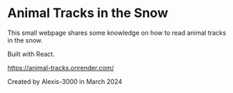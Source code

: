 # Animal Tracks in the Snow

This small webpage shares some knowledge on how to read animal tracks in the snow.

Built with React.

https://animal-tracks.onrender.com/

Created by Alexis-3000 in March 2024
